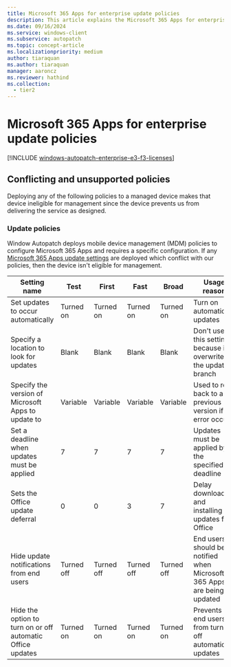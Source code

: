 ```yaml
---
title: Microsoft 365 Apps for enterprise update policies
description: This article explains the Microsoft 365 Apps for enterprise policies in Windows Autopatch
ms.date: 09/16/2024
ms.service: windows-client
ms.subservice: autopatch
ms.topic: concept-article
ms.localizationpriority: medium
author: tiaraquan
ms.author: tiaraquan
manager: aaroncz
ms.reviewer: hathind
ms.collection:
  - tier2
---
```


# Microsoft 365 Apps for enterprise update policies

[!INCLUDE [windows-autopatch-enterprise-e3-f3-licenses](../includes/windows-autopatch-enterprise-e3-f3-licenses.md)]

## Conflicting and unsupported policies

Deploying any of the following policies to a managed device makes that device ineligible for management since the device prevents us from delivering the service as designed.

### Update policies

Window Autopatch deploys mobile device management (MDM) policies to configure Microsoft 365 Apps and requires a specific configuration. If any [Microsoft 365 Apps update settings](/deployoffice/configure-update-settings-microsoft-365-apps) are deployed which conflict with our policies, then the device isn't eligible for management.

| Setting name | Test | First | Fast | Broad | Usage reason |
| ----- | ----- | ----- | ----- | ----- | ----- |
| Set updates to occur automatically | Turned on | Turned on | Turned on | Turned on | Turn on automatic updates |
| Specify a location to look for updates | Blank | Blank | Blank | Blank | Don't use this setting because it overwrites the update branch |
| Specify the version of Microsoft Apps to update to | Variable | Variable | Variable | Variable | Used to roll back to a previous version if an error occurs |
| Set a deadline when updates must be applied | 7 | 7 | 7 | 7 | Updates must be applied by the specified deadline |
| Sets the Office update deferral | 0 | 0 | 3 | 7| Delay downloading and installing updates for Office |
| Hide update notifications from end users | Turned off | Turned off |  Turned off |  Turned off | End users should be notified when Microsoft 365 Apps are being updated |
| Hide the option to turn on or off automatic Office updates | Turned on | Turned on | Turned on | Turned on | Prevents end users from turning off automatic updates |
